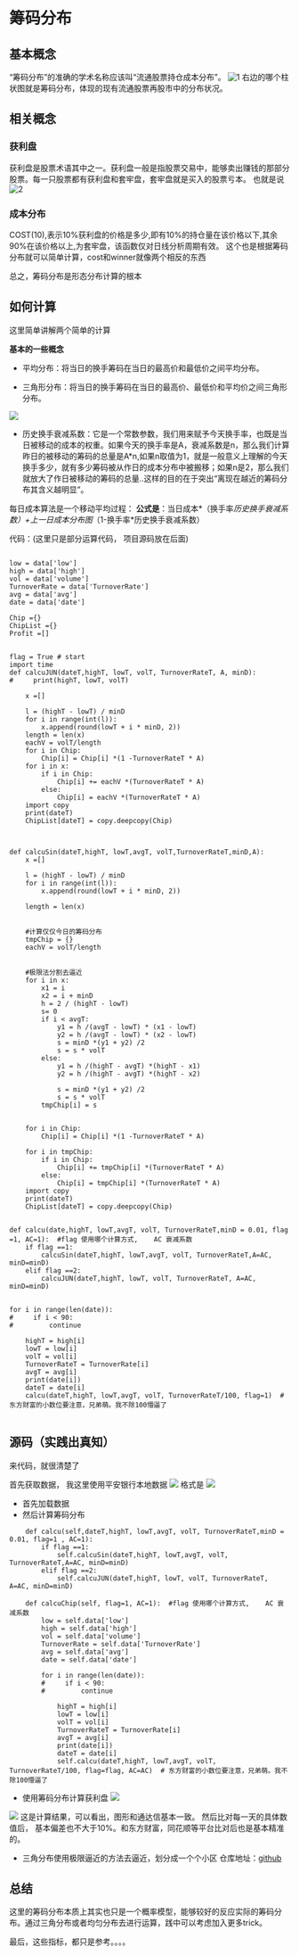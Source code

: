 # 筹码分布

## 基本概念
“筹码分布”的准确的学术名称应该叫“流通股票持仓成本分布”。
![1](./image/i.imgur.comLrof5o6.png)
右边的哪个柱状图就是筹码分布，体现的现有流通股票再股市中的分布状况。


## 相关概念

### 获利盘
获利盘是股票术语其中之一。获利盘一般是指股票交易中，能够卖出赚钱的那部分股票。每一只股票都有获利盘和套牢盘，套牢盘就是买入的股票亏本。
也就是说
![2](./image/i.imgur.comw1mtZBv.png)


### 成本分布
COST(10),表示10%获利盘的价格是多少,即有10%的持仓量在该价格以下,其余90%在该价格以上,为套牢盘，该函数仅对日线分析周期有效。
这个也是根据筹码分布就可以简单计算，cost和winner就像两个相反的东西


总之，筹码分布是形态分布计算的根本

## 如何计算
这里简单讲解两个简单的计算

**基本的一些概念**

- 平均分布：将当日的换手筹码在当日的最高价和最低价之间平均分布。


- 三角形分布：将当日的换手筹码在当日的最高价、最低价和平均价之间三角形分布。

![](./image/i.imgur.comY7XyZpD.jpg)

- 历史换手衰减系数：它是一个常数参数，我们用来赋予今天换手率，也既是当日被移动的成本的权重。如果今天的换手率是A，衰减系数是n，那么我们计算昨日的被移动的筹码的总量是A*n,如果n取值为1，就是一般意义上理解的今天换手多少，就有多少筹码被从作日的成本分布中被搬移；如果n是2，那么我们就放大了作日被移动的筹码的总量..这样的目的在于突出“离现在越近的筹码分布其含义越明显”。


每日成本算法是一个移动平均过程：
**公式是**：当日成本*（换手率*历史换手衰减系数）+上一日成本分布图*（1-换手率*历史换手衰减系数）


代码：(这里只是部分运算代码， 项目源码放在后面)
```

low = data['low']
high = data['high']
vol = data['volume']
TurnoverRate = data['TurnoverRate']
avg = data['avg']
date = data['date']

Chip ={}
ChipList ={}
Profit =[]


flag = True # start
import time
def calcuJUN(dateT,highT, lowT, volT, TurnoverRateT, A, minD):
#     print(highT, lowT, volT)
    
    x =[]
    
    l = (highT - lowT) / minD
    for i in range(int(l)):
        x.append(round(lowT + i * minD, 2))
    length = len(x)
    eachV = volT/length
    for i in Chip:
        Chip[i] = Chip[i] *(1 -TurnoverRateT * A)
    for i in x:
        if i in Chip:
            Chip[i] += eachV *(TurnoverRateT * A)
        else:
            Chip[i] = eachV *(TurnoverRateT * A)
    import copy
    print(dateT)
    ChipList[dateT] = copy.deepcopy(Chip)
            

    
def calcuSin(dateT,highT, lowT,avgT, volT,TurnoverRateT,minD,A):    
    x =[]
    
    l = (highT - lowT) / minD
    for i in range(int(l)):
        x.append(round(lowT + i * minD, 2))
    
    length = len(x)
    
    
    #计算仅仅今日的筹码分布
    tmpChip = {}
    eachV = volT/length
    
    
    #极限法分割去逼近
    for i in x:
        x1 = i
        x2 = i + minD
        h = 2 / (highT - lowT)
        s= 0
        if i < avgT:
            y1 = h /(avgT - lowT) * (x1 - lowT)
            y2 = h /(avgT - lowT) * (x2 - lowT)
            s = minD *(y1 + y2) /2
            s = s * volT
        else:
            y1 = h /(highT - avgT) *(highT - x1)
            y2 = h /(highT - avgT) *(highT - x2)
            
            s = minD *(y1 + y2) /2
            s = s * volT            
        tmpChip[i] = s
            
    
    for i in Chip:
        Chip[i] = Chip[i] *(1 -TurnoverRateT * A)
        
    for i in tmpChip:
        if i in Chip:
            Chip[i] += tmpChip[i] *(TurnoverRateT * A)
        else:
            Chip[i] = tmpChip[i] *(TurnoverRateT * A)
    import copy
    print(dateT)
    ChipList[dateT] = copy.deepcopy(Chip)
            

def calcu(date,highT, lowT,avgT, volT, TurnoverRateT,minD = 0.01, flag =1, AC=1):  #flag 使用哪个计算方式,    AC 衰减系数
    if flag ==1:
        calcuSin(dateT,highT, lowT,avgT, volT, TurnoverRateT,A=AC, minD=minD)
    elif flag ==2:
        calcuJUN(dateT,highT, lowT, volT, TurnoverRateT, A=AC, minD=minD)

    
for i in range(len(date)):
#     if i < 90:
#         continue
    
    highT = high[i]
    lowT = low[i]
    volT = vol[i]
    TurnoverRateT = TurnoverRate[i]
    avgT = avg[i]
    print(date[i])
    dateT = date[i]
    calcu(dateT,highT, lowT,avgT, volT, TurnoverRateT/100, flag=1)  # 东方财富的小数位要注意，兄弟萌。我不除100懵逼了
    
```

## 源码（实践出真知）
来代码，就很清楚了

首先获取数据， 我这里使用平安银行本地数据
![](./image/i.imgur.comSCbp9GR.png)
格式是
![](./image/i.imgur.comxD0H4Bx.png)

- 首先加载数据
- 然后计算筹码分布
```
    def calcu(self,dateT,highT, lowT,avgT, volT, TurnoverRateT,minD = 0.01, flag=1 , AC=1):
        if flag ==1:
            self.calcuSin(dateT,highT, lowT,avgT, volT, TurnoverRateT,A=AC, minD=minD)
        elif flag ==2:
            self.calcuJUN(dateT,highT, lowT, volT, TurnoverRateT, A=AC, minD=minD)

    def calcuChip(self, flag=1, AC=1):  #flag 使用哪个计算方式,    AC 衰减系数
        low = self.data['low']
        high = self.data['high']
        vol = self.data['volume']
        TurnoverRate = self.data['TurnoverRate']
        avg = self.data['avg']
        date = self.data['date']

        for i in range(len(date)):
        #     if i < 90:
        #         continue

            highT = high[i]
            lowT = low[i]
            volT = vol[i]
            TurnoverRateT = TurnoverRate[i]
            avgT = avg[i]
            print(date[i])
            dateT = date[i]
            self.calcu(dateT,highT, lowT,avgT, volT, TurnoverRateT/100, flag=flag, AC=AC)  # 东方财富的小数位要注意，兄弟萌。我不除100懵逼了
```
- 使用筹码分布计算获利盘
![](./image/i.imgur.comi7tNBPU.png)

![](./image/i.imgur.comOq8qOHU.png)
这是计算结果，可以看出，图形和通达信基本一致。
然后比对每一天的具体数值后， 基本偏差也不大于10%。和东方财富，同花顺等平台比对后也是基本精准的。

- 三角分布使用极限逼近的方法去逼近，划分成一个个小区
仓库地址：[github](https://github.com/2892211452/ChipDistribution)

## 总结
这里的筹码分布本质上其实也只是一个概率模型，能够较好的反应实际的筹码分布。通过三角分布或者均匀分布去进行运算，践中可以考虑加入更多trick。

最后，这些指标，都只是参考。。。。

